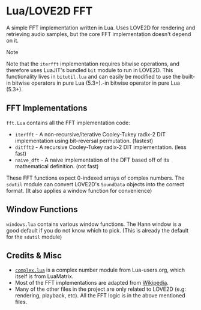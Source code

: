 # Lua/LOVE2D FFT
A simple FFT implementation written in Lua. Uses LOVE2D for rendering and retrieving audio samples, but the core FFT implementation doesn't depend on it.

> [!NOTE]
> Note that the `iterfft` implementation requires bitwise operations, and therefore uses LuaJIT's bundled `bit` module to run in LOVE2D. This functionality lives in `bitutil.lua` and can easily be modified to use the built-in bitwise operators in pure Lua (5.3+).-in bitwise operator in pure Lua (5.3+).

## FFT Implementations
`fft.Lua` contains all the FFT implementation code:

- `iterfft` - A non-recursive/iterative Cooley-Tukey radix-2 DIT implementation using bit-reversal permutation. (fastest)
- `ditfft2` - A recursive Cooley-Tukey radix-2 DIT implementation. (less fast)
- `naive_dft` - A naive implementation of the DFT based off of its mathematical definition. (not fast)

These FFT functions expect 0-indexed arrays of complex numbers. The `sdutil` module can convert LOVE2D's `SoundData` objects into the correct format. (It also applies a window function for convenience)

## Window Functions
`windows.lua` contains various window functions. The Hann window is a good default if you do not know which to pick. (This is already the default for the `sdutil` module)

## Credits & Misc
- [`complex.lua`](http://Lua-users.org/wiki/ComplexNumbers) is a complex number module from Lua-users.org, which itself is from LuaMatrix.
- Most of the FFT implementations are adapted from [Wikipedia](https://en.m.wikipedia.org/wiki/Cooley%E2%80%93Tukey_FFT_algorithm).
- Many of the other files in the project are only related to LOVE2D (e.g: rendering, playback, etc). All the FFT logic is in the above mentioned files.
